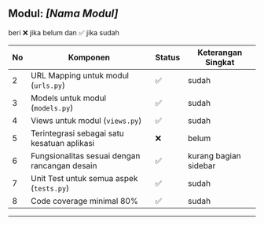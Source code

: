 ## Modul: _[Nama Modul]_

beri ❌ jika belum dan ✅ jika sudah

| No  | Komponen                                      | Status | Keterangan Singkat                       |
| --- | --------------------------------------------- | ------ | ---------------------------------------- |
| 2   | URL Mapping untuk modul (`urls.py`)           | ✅     | sudah                                    |
| 3   | Models untuk modul (`models.py`)              | ✅     | sudah                                    |
| 4   | Views untuk modul (`views.py`)                | ✅     | sudah                                    |
| 5   | Terintegrasi sebagai satu kesatuan aplikasi   | ❌     | belum                                    |
| 6   | Fungsionalitas sesuai dengan rancangan desain | ✅     | kurang bagian sidebar                    |
| 7   | Unit Test untuk semua aspek (`tests.py`)      | ✅     | sudah                                    |
| 8   | Code coverage minimal 80%                     | ✅     | sudah                                    |

---
